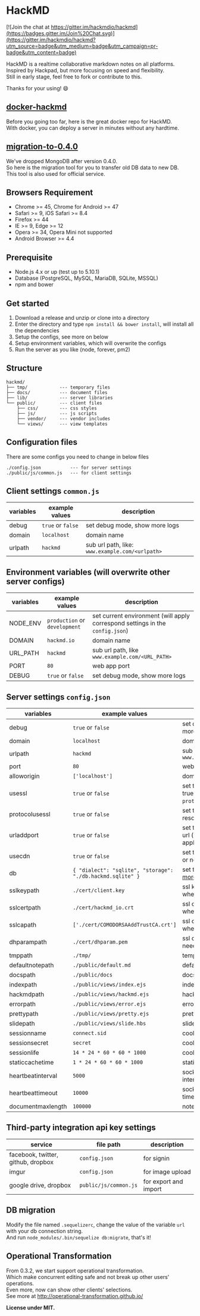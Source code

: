 HackMD
===

[![Join the chat at https://gitter.im/hackmdio/hackmd](https://badges.gitter.im/Join%20Chat.svg)](https://gitter.im/hackmdio/hackmd?utm_source=badge&utm_medium=badge&utm_campaign=pr-badge&utm_content=badge)

HackMD is a realtime collaborative markdown notes on all platforms.  
Inspired by Hackpad, but more focusing on speed and flexibility.  
Still in early stage, feel free to fork or contribute to this.

Thanks for your using! :smile:

[docker-hackmd](https://github.com/hackmdio/docker-hackmd)
---
Before you going too far, here is the great docker repo for HackMD.  
With docker, you can deploy a server in minutes without any hardtime.

[migration-to-0.4.0](https://github.com/hackmdio/migration-to-0.4.0)
---
We've dropped MongoDB after version 0.4.0.  
So here is the migration tool for you to transfer old DB data to new DB.  
This tool is also used for official service.

Browsers Requirement
---
- Chrome >= 45, Chrome for Android >= 47
- Safari >= 9, iOS Safari >= 8.4
- Firefox >= 44
- IE >= 9, Edge >= 12
- Opera >= 34, Opera Mini not supported
- Android Browser >= 4.4

Prerequisite
---
- Node.js 4.x or up (test up to 5.10.1)
- Database (PostgreSQL, MySQL, MariaDB, SQLite, MSSQL)
- npm and bower

Get started
---
1. Download a release and unzip or clone into a directory
2. Enter the directory and type `npm install && bower install`, will install all the dependencies
3. Setup the configs, see more on below
4. Setup environment variables, which will overwrite the configs
5. Run the server as you like (node, forever, pm2)

Structure
---
```
hackmd/
├── tmp/			--- temporary files
├── docs/			--- document files
├── lib/			--- server libraries
└── public/			--- client files
	├── css/		--- css styles
	├── js/			--- js scripts
	├── vendor/		--- vendor includes
	└── views/		--- view templates
```

Configuration files
---
There are some configs you need to change in below files
```
./config.json			--- for server settings
./public/js/common.js	--- for client settings
```

Client settings `common.js`
---
| variables | example values | description |
| --------- | ------ | ----------- |
| debug | `true` or `false` | set debug mode, show more logs |
| domain | `localhost` | domain name |
| urlpath | `hackmd` | sub url path, like: `www.example.com/<urlpath>` |

Environment variables (will overwrite other server configs)
---
| variables | example values | description |
| --------- | ------ | ----------- |
| NODE_ENV  | `production` or `development` | set current environment (will apply correspond settings in the `config.json`) |
| DOMAIN | `hackmd.io` | domain name |
| URL_PATH | `hackmd` | sub url path, like `www.example.com/<URL_PATH>` |
| PORT | `80` | web app port |
| DEBUG | `true` or `false` | set debug mode, show more logs |

Server settings `config.json`
---
| variables | example values | description |
| --------- | ------ | ----------- |
| debug | `true` or `false` | set debug mode, show more logs |
| domain | `localhost` | domain name |
| urlpath | `hackmd` | sub url path, like `www.example.com/<urlpath>` |
| port | `80` | web app port |
| alloworigin | `['localhost']` | domain name whitelist |
| usessl | `true` or `false` | set to use ssl server (if true will auto turn on `protocolusessl`) |
| protocolusessl | `true` or `false` | set to use ssl protocol for resources path |
| urladdport | `true` or `false` | set to add port on callback url (port 80 or 443 won't applied) |
| usecdn | `true` or `false` | set to use CDN resources or not |
| db | `{ "dialect": "sqlite", "storage": "./db.hackmd.sqlite" }` | set the db configs, [see more here](http://sequelize.readthedocs.org/en/latest/api/sequelize/) |
| sslkeypath | `./cert/client.key` | ssl key path (only need when you set usessl) |
| sslcertpath | `./cert/hackmd_io.crt` | ssl cert path (only need when you set usessl) |
| sslcapath | `['./cert/COMODORSAAddTrustCA.crt']` | ssl ca chain (only need when you set usessl) |
| dhparampath | `./cert/dhparam.pem` | ssl dhparam path (only need when you set usessl) |
| tmppath | `./tmp/` | temp directory path |
| defaultnotepath | `./public/default.md` | default note file path |
| docspath | `./public/docs` | docs directory path |
| indexpath | `./public/views/index.ejs` | index template file path |
| hackmdpath | `./public/views/hackmd.ejs` | hackmd template file path |
| errorpath | `./public/views/error.ejs` | error template file path |
| prettypath | `./public/views/pretty.ejs` | pretty template file path |
| slidepath | `./public/views/slide.hbs` | slide template file path |
| sessionname | `connect.sid` | cookie session name |
| sessionsecret | `secret` | cookie session secret |
| sessionlife | `14 * 24 * 60 * 60 * 1000` | cookie session life |
| staticcachetime | `1 * 24 * 60 * 60 * 1000` | static file cache time |
| heartbeatinterval | `5000` | socket.io heartbeat interval |
| heartbeattimeout | `10000` | socket.io heartbeat timeout |
| documentmaxlength | `100000` | note max length |

Third-party integration api key settings
---
| service | file path | description |
| ------- | --------- | ----------- |
| facebook, twitter, github, dropbox | `config.json` | for signin |
| imgur | `config.json` | for image upload |
| google drive, dropbox | `public/js/common.js` | for export and import |

DB migration
---
Modify the file named `.sequelizerc`, change the value of the variable `url` with your db connection string.  
And run `node_modules/.bin/sequelize db:migrate`, that's it!

Operational Transformation
---
From 0.3.2, we start support operational transformation.  
Which make concurrent editing safe and not break up other users' operations.  
Even more, now can show other clients' selections.  
See more at http://operational-transformation.github.io/

**License under MIT.**
